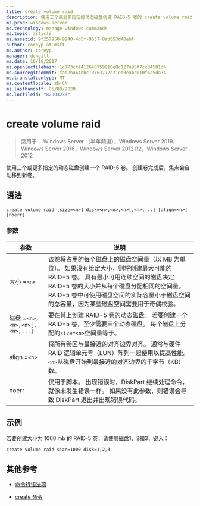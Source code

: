 ```yaml
---
title: create volume raid
description: 使用三个或更多指定的动态磁盘创建 RAID-5 卷的 create volume raid 命令的参考主题。
ms.prod: windows-server
ms.technology: manage-windows-commands
ms.topic: article
ms.assetid: 9f257950-9240-4d5f-9537-8ad653d48ebf
author: coreyp-at-msft
ms.author: coreyp
manager: dongill
ms.date: 10/16/2017
ms.openlocfilehash: 1c773cf4412640759910e8c127a95f7cc34581d4
ms.sourcegitcommit: fad2ba64bbc13763772e21ed3eabd010f6a5da34
ms.translationtype: MT
ms.contentlocale: zh-CN
ms.lasthandoff: 05/09/2020
ms.locfileid: "82993233"
---
```

# <a name="create-volume-raid"></a>create volume raid

> 适用于： Windows Server （半年频道），Windows Server 2019，Windows Server 2016，Windows Server 2012 R2，Windows Server 2012

使用三个或更多指定的动态磁盘创建一个 RAID-5 卷。 创建卷完成后，焦点会自动移到新卷。

## <a name="syntax"></a>语法

```
create volume raid [size=<n>] disk=<n>,<n>,<n>[,<n>,...] [align=<n>] [noerr]
```

### <a name="parameters"></a>参数

| 参数 | 说明 |
| --------- | ----------- |
| 大小 =`<n>` | 该卷将占用的每个磁盘上的磁盘空间量（以 MB 为单位）。 如果没有给定大小，则将创建最大可能的 RAID-5 卷。 具有最小可用连续空间的磁盘决定 RAID-5 卷的大小并从每个磁盘分配相同的空间量。 RAID-5 卷中可使用磁盘空间的实际容量小于磁盘空间的总容量，因为某些磁盘空间需要用于奇偶校验。 |
| 磁盘 =`<n>,<n>,<n>[,<n>,...]` | 要在其上创建 RAID-5 卷的动态磁盘。 若要创建一个 RAID-5 卷，至少需要三个动态磁盘。 每个磁盘上分配的`size=<n>`空间量等于。 |
| align =`<n>` | 将所有卷区与最接近的对齐边界对齐。 通常与硬件 RAID 逻辑单元号（LUN）阵列一起使用以提高性能。 `<n>`从磁盘开始到最接近的对齐边界的千字节（KB）数。 |
| noerr | 仅用于脚本。 出现错误时，DiskPart 继续处理命令，就像未发生错误一样。 如果没有此参数，则错误会导致 DiskPart 退出并出现错误代码。 |

## <a name="examples"></a>示例

若要创建大小为 1000 mb 的 RAID-5 卷，请使用磁盘1、2和3，键入：

```
create volume raid size=1000 disk=1,2,3
```

## <a name="additional-references"></a>其他参考

- [命令行语法项](command-line-syntax-key.md)

- [create 命令](create.md)

